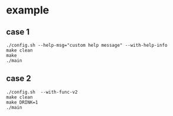 # example
## case 1
```
./config.sh --help-msg="custom help message" --with-help-info
make clean
make
./main
```

## case 2
```
./config.sh  --with-func-v2
make clean
make DRINK=1
./main
```
